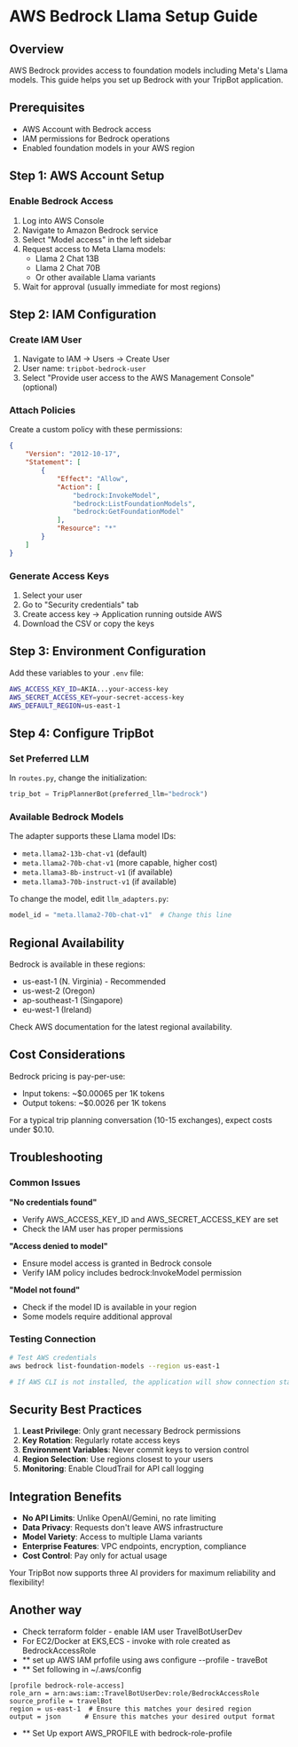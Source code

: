 # AWS Bedrock Llama Setup Guide

## Overview
AWS Bedrock provides access to foundation models including Meta's Llama models. This guide helps you set up Bedrock with your TripBot application.

## Prerequisites
- AWS Account with Bedrock access
- IAM permissions for Bedrock operations
- Enabled foundation models in your AWS region

## Step 1: AWS Account Setup

### Enable Bedrock Access
1. Log into AWS Console
2. Navigate to Amazon Bedrock service
3. Select "Model access" in the left sidebar
4. Request access to Meta Llama models:
   - Llama 2 Chat 13B
   - Llama 2 Chat 70B
   - Or other available Llama variants
5. Wait for approval (usually immediate for most regions)

## Step 2: IAM Configuration

### Create IAM User
1. Navigate to IAM → Users → Create User
2. User name: `tripbot-bedrock-user`
3. Select "Provide user access to the AWS Management Console" (optional)

### Attach Policies
Create a custom policy with these permissions:
```json
{
    "Version": "2012-10-17",
    "Statement": [
        {
            "Effect": "Allow",
            "Action": [
                "bedrock:InvokeModel",
                "bedrock:ListFoundationModels",
                "bedrock:GetFoundationModel"
            ],
            "Resource": "*"
        }
    ]
}
```

### Generate Access Keys
1. Select your user
2. Go to "Security credentials" tab
3. Create access key → Application running outside AWS
4. Download the CSV or copy the keys

## Step 3: Environment Configuration

Add these variables to your `.env` file:
```bash
AWS_ACCESS_KEY_ID=AKIA...your-access-key
AWS_SECRET_ACCESS_KEY=your-secret-access-key
AWS_DEFAULT_REGION=us-east-1
```

## Step 4: Configure TripBot

### Set Preferred LLM
In `routes.py`, change the initialization:
```python
trip_bot = TripPlannerBot(preferred_llm="bedrock")
```

### Available Bedrock Models
The adapter supports these Llama model IDs:
- `meta.llama2-13b-chat-v1` (default)
- `meta.llama2-70b-chat-v1` (more capable, higher cost)
- `meta.llama3-8b-instruct-v1` (if available)
- `meta.llama3-70b-instruct-v1` (if available)

To change the model, edit `llm_adapters.py`:
```python
model_id = "meta.llama2-70b-chat-v1"  # Change this line
```

## Regional Availability

Bedrock is available in these regions:
- us-east-1 (N. Virginia) - Recommended
- us-west-2 (Oregon)
- ap-southeast-1 (Singapore)
- eu-west-1 (Ireland)

Check AWS documentation for the latest regional availability.

## Cost Considerations

Bedrock pricing is pay-per-use:
- Input tokens: ~$0.00065 per 1K tokens
- Output tokens: ~$0.0026 per 1K tokens

For a typical trip planning conversation (10-15 exchanges), expect costs under $0.10.

## Troubleshooting

### Common Issues

**"No credentials found"**
- Verify AWS_ACCESS_KEY_ID and AWS_SECRET_ACCESS_KEY are set
- Check the IAM user has proper permissions

**"Access denied to model"**
- Ensure model access is granted in Bedrock console
- Verify IAM policy includes bedrock:InvokeModel permission

**"Model not found"**
- Check if the model ID is available in your region
- Some models require additional approval

### Testing Connection
```bash
# Test AWS credentials
aws bedrock list-foundation-models --region us-east-1

# If AWS CLI is not installed, the application will show connection status in logs
```

## Security Best Practices

1. **Least Privilege**: Only grant necessary Bedrock permissions
2. **Key Rotation**: Regularly rotate access keys
3. **Environment Variables**: Never commit keys to version control
4. **Region Selection**: Use regions closest to your users
5. **Monitoring**: Enable CloudTrail for API call logging

## Integration Benefits

- **No API Limits**: Unlike OpenAI/Gemini, no rate limiting
- **Data Privacy**: Requests don't leave AWS infrastructure
- **Model Variety**: Access to multiple Llama variants
- **Enterprise Features**: VPC endpoints, encryption, compliance
- **Cost Control**: Pay only for actual usage

Your TripBot now supports three AI providers for maximum reliability and flexibility!
## Another way
- Check terraform folder - enable IAM user TravelBotUserDev
- For EC2/Docker at EKS,ECS - invoke with role created as BedrockAccessRole
- ** set up AWS IAM prfofile using aws configure --profile - traveBot
- ** Set following in ~/.aws/config 
```
[profile bedrock-role-access]
role_arn = arn:aws:iam::TravelBotUserDev:role/BedrockAccessRole
source_profile = travelBot
region = us-east-1  # Ensure this matches your desired region
output = json      # Ensure this matches your desired output format
```
- ** Set Up export AWS_PROFILE with bedrock-role-profile